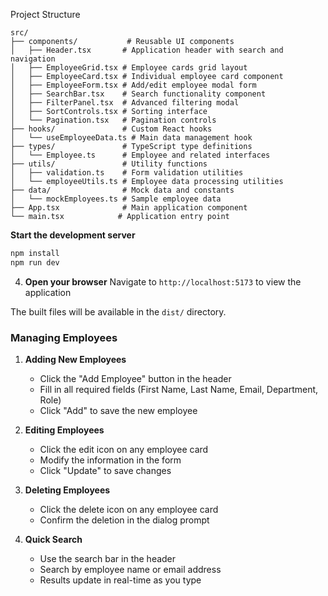 

 Project Structure

```
src/
├── components/           # Reusable UI components
│   ├── Header.tsx       # Application header with search and navigation
│   ├── EmployeeGrid.tsx # Employee cards grid layout
│   ├── EmployeeCard.tsx # Individual employee card component
│   ├── EmployeeForm.tsx # Add/edit employee modal form
│   ├── SearchBar.tsx    # Search functionality component
│   ├── FilterPanel.tsx  # Advanced filtering modal
│   ├── SortControls.tsx # Sorting interface
│   └── Pagination.tsx   # Pagination controls
├── hooks/               # Custom React hooks
│   └── useEmployeeData.ts # Main data management hook
├── types/               # TypeScript type definitions
│   └── Employee.ts      # Employee and related interfaces
├── utils/               # Utility functions
│   ├── validation.ts    # Form validation utilities
│   └── employeeUtils.ts # Employee data processing utilities
├── data/                # Mock data and constants
│   └── mockEmployees.ts # Sample employee data
├── App.tsx              # Main application component
└── main.tsx            # Application entry point
```

**Start the development server**
   ```bash
   npm install
   npm run dev
   ```

4. **Open your browser**
   Navigate to `http://localhost:5173` to view the application



The built files will be available in the `dist/` directory.



### Managing Employees

1. **Adding New Employees**
   - Click the "Add Employee" button in the header
   - Fill in all required fields (First Name, Last Name, Email, Department, Role)
   - Click "Add" to save the new employee

2. **Editing Employees**
   - Click the edit icon on any employee card
   - Modify the information in the form
   - Click "Update" to save changes

3. **Deleting Employees**
   - Click the delete icon on any employee card
   - Confirm the deletion in the dialog prompt


4. **Quick Search**
   - Use the search bar in the header
   - Search by employee name or email address
   - Results update in real-time as you type

